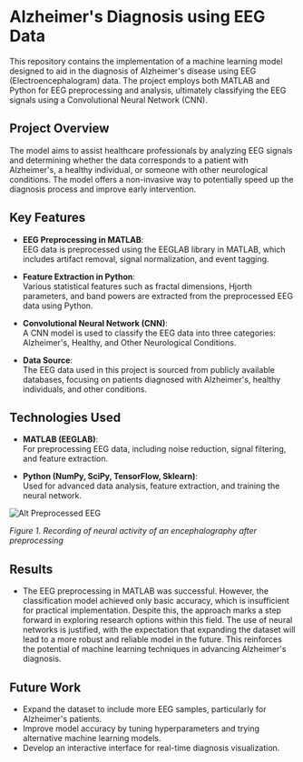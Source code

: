 # Alzheimer's Diagnosis using EEG Data

This repository contains the implementation of a machine learning model designed to aid in the diagnosis of Alzheimer's disease using EEG (Electroencephalogram) data. The project employs both MATLAB and Python for EEG preprocessing and analysis, ultimately classifying the EEG signals using a Convolutional Neural Network (CNN).

## Project Overview
The model aims to assist healthcare professionals by analyzing EEG signals and determining whether the data corresponds to a patient with Alzheimer's, a healthy individual, or someone with other neurological conditions. The model offers a non-invasive way to potentially speed up the diagnosis process and improve early intervention.

## Key Features
- **EEG Preprocessing in MATLAB**:  
  EEG data is preprocessed using the EEGLAB library in MATLAB, which includes artifact removal, signal normalization, and event tagging.
  
- **Feature Extraction in Python**:  
  Various statistical features such as fractal dimensions, Hjorth parameters, and band powers are extracted from the preprocessed EEG data using Python.

- **Convolutional Neural Network (CNN)**:  
  A CNN model is used to classify the EEG data into three categories: Alzheimer's, Healthy, and Other Neurological Conditions.

- **Data Source**:  
  The EEG data used in this project is sourced from publicly available databases, focusing on patients diagnosed with Alzheimer's, healthy individuals, and other conditions.

## Technologies Used
- **MATLAB (EEGLAB)**:  
  For preprocessing EEG data, including noise reduction, signal filtering, and feature extraction.
  
- **Python (NumPy, SciPy, TensorFlow, Sklearn)**:  
  Used for advanced data analysis, feature extraction, and training the neural network.

![Alt Preprocessed EEG](Preprocessed_EGG.png)

*Figure 1. Recording of neural activity of an encephalography after preprocessing*

## Results
- The EEG preprocessing in MATLAB was successful. However, the classification model achieved only basic accuracy, which is insufficient for practical implementation. Despite this, the approach marks a step forward in exploring research options within this field. The use of neural networks is justified, with the expectation that expanding the dataset will lead to a more robust and reliable model in the future. This reinforces the potential of machine learning techniques in advancing Alzheimer's diagnosis.


## Future Work
- Expand the dataset to include more EEG samples, particularly for Alzheimer's patients.
- Improve model accuracy by tuning hyperparameters and trying alternative machine learning models.
- Develop an interactive interface for real-time diagnosis visualization.
